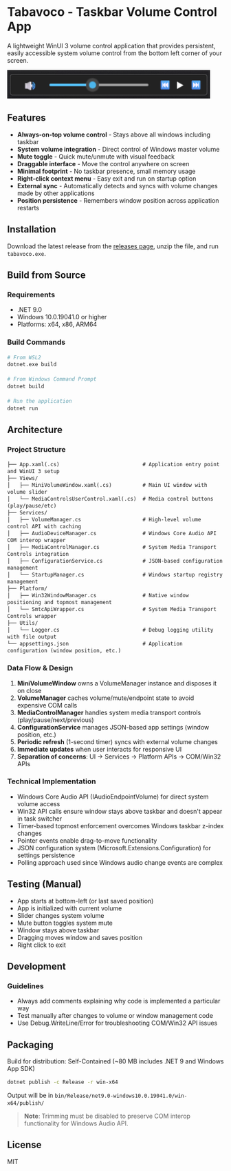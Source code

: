 # Tabavoco - Taskbar Volume Control App

A lightweight WinUI 3 volume control application that provides persistent, easily accessible system volume control from the bottom left corner of your screen.

![Screenshot](Assets/screenshot.png)

## Features

- **Always-on-top volume control** - Stays above all windows including taskbar
- **System volume integration** - Direct control of Windows master volume
- **Mute toggle** - Quick mute/unmute with visual feedback
- **Draggable interface** - Move the control anywhere on screen
- **Minimal footprint** - No taskbar presence, small memory usage
- **Right-click context menu** - Easy exit and run on startup option
- **External sync** - Automatically detects and syncs with volume changes made by other applications
- **Position persistence** - Remembers window position across application restarts

## Installation

Download the latest release from the [releases page](https://github.com/swax/Tabavoco/releases), unzip the file, and run `tabavoco.exe`.

## Build from Source

### Requirements
- .NET 9.0
- Windows 10.0.19041.0 or higher
- Platforms: x64, x86, ARM64

### Build Commands
```bash
# From WSL2
dotnet.exe build

# From Windows Command Prompt
dotnet build

# Run the application
dotnet run
```

## Architecture

### Project Structure
```
├── App.xaml(.cs)                           # Application entry point and WinUI 3 setup
├── Views/
│   ├── MiniVolumeWindow.xaml(.cs)          # Main UI window with volume slider
│   └── MediaControlsUserControl.xaml(.cs)  # Media control buttons (play/pause/etc)
├── Services/
│   ├── VolumeManager.cs                    # High-level volume control API with caching
│   ├── AudioDeviceManager.cs               # Windows Core Audio API COM interop wrapper
│   ├── MediaControlManager.cs              # System Media Transport Controls integration
│   ├── ConfigurationService.cs             # JSON-based configuration management
│   └── StartupManager.cs                   # Windows startup registry management
├── Platform/
│   ├── Win32WindowManager.cs               # Native window positioning and topmost management
│   └── SmtcApiWrapper.cs                   # System Media Transport Controls wrapper
├── Utils/
│   └── Logger.cs                           # Debug logging utility with file output
└── appsettings.json                        # Application configuration (window position, etc.)
```

### Data Flow & Design
1. **MiniVolumeWindow** owns a VolumeManager instance and disposes it on close
2. **VolumeManager** caches volume/mute/endpoint state to avoid expensive COM calls
3. **MediaControlManager** handles system media transport controls (play/pause/next/previous)
4. **ConfigurationService** manages JSON-based app settings (window position, etc.)
5. **Periodic refresh** (1-second timer) syncs with external volume changes
6. **Immediate updates** when user interacts for responsive UI
7. **Separation of concerns**: UI → Services → Platform APIs → COM/Win32 APIs

### Technical Implementation
- Windows Core Audio API (IAudioEndpointVolume) for direct system volume access
- Win32 API calls ensure window stays above taskbar and doesn't appear in task switcher
- Timer-based topmost enforcement overcomes Windows taskbar z-index changes
- Pointer events enable drag-to-move functionality
- JSON configuration system (Microsoft.Extensions.Configuration) for settings persistence
- Polling approach used since Windows audio change events are complex

## Testing (Manual)

- App starts at bottom-left (or last saved position)
- App is initialized with current volume
- Slider changes system volume 
- Mute button toggles system mute 
- Window stays above taskbar 
- Dragging moves window and saves position
- Right click to exit

## Development

### Guidelines
- Always add comments explaining why code is implemented a particular way
- Test manually after changes to volume or window management code
- Use Debug.WriteLine/Error for troubleshooting COM/Win32 API issues

## Packaging

Build for distribution: Self-Contained (~80 MB includes .NET 9 and Windows App SDK)

```bash
dotnet publish -c Release -r win-x64
```

Output will be in `bin/Release/net9.0-windows10.0.19041.0/win-x64/publish/`

> **Note**: Trimming must be disabled to preserve COM interop functionality for Windows Audio API.

## License

MIT